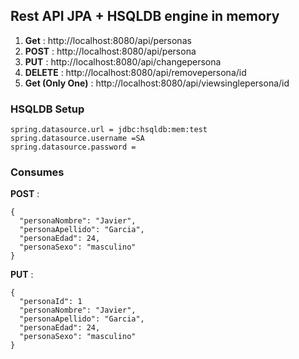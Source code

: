 ## Rest API JPA + HSQLDB engine in memory

1. **Get**  : http://localhost:8080/api/personas
2. **POST** : http://localhost:8080/api/persona
3. **PUT**  : http://localhost:8080/api/changepersona
4. **DELETE**  : http://localhost:8080/api/removepersona/id
5. **Get (Only One)**  : http://localhost:8080/api/viewsinglepersona/id

### HSQLDB Setup
```
spring.datasource.url = jdbc:hsqldb:mem:test
spring.datasource.username =SA
spring.datasource.password =
```

### Consumes
**POST** :

```
{
  "personaNombre": "Javier",
  "personaApellido": "Garcia",
  "personaEdad": 24,
  "personaSexo": "masculino"
}
```
**PUT** :

```
{
  "personaId": 1
  "personaNombre": "Javier",
  "personaApellido": "Garcia",
  "personaEdad": 24,
  "personaSexo": "masculino"
}
```
